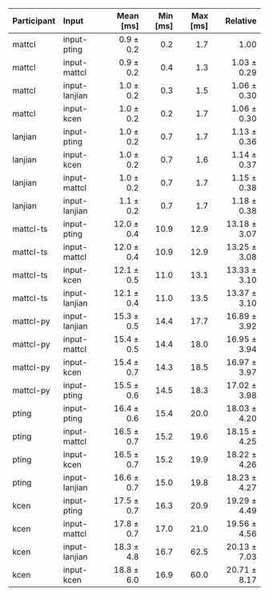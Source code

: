 | Participant | Input | Mean [ms] | Min [ms] | Max [ms] | Relative |
|:---|:---|---:|---:|---:|---:|
| mattcl | input-pting | 0.9 ± 0.2 | 0.2 | 1.7 | 1.00 |
| mattcl | input-mattcl | 0.9 ± 0.2 | 0.4 | 1.3 | 1.03 ± 0.29 |
| mattcl | input-lanjian | 1.0 ± 0.2 | 0.3 | 1.5 | 1.06 ± 0.30 |
| mattcl | input-kcen | 1.0 ± 0.2 | 0.2 | 1.7 | 1.06 ± 0.30 |
| lanjian | input-pting | 1.0 ± 0.2 | 0.7 | 1.7 | 1.13 ± 0.36 |
| lanjian | input-kcen | 1.0 ± 0.2 | 0.7 | 1.6 | 1.14 ± 0.37 |
| lanjian | input-mattcl | 1.0 ± 0.2 | 0.7 | 1.7 | 1.15 ± 0.38 |
| lanjian | input-lanjian | 1.1 ± 0.2 | 0.7 | 1.7 | 1.18 ± 0.38 |
| mattcl-ts | input-pting | 12.0 ± 0.4 | 10.9 | 12.9 | 13.18 ± 3.07 |
| mattcl-ts | input-mattcl | 12.0 ± 0.4 | 10.9 | 12.9 | 13.25 ± 3.08 |
| mattcl-ts | input-kcen | 12.1 ± 0.5 | 11.0 | 13.1 | 13.33 ± 3.10 |
| mattcl-ts | input-lanjian | 12.1 ± 0.4 | 11.0 | 13.5 | 13.37 ± 3.10 |
| mattcl-py | input-lanjian | 15.3 ± 0.5 | 14.4 | 17.7 | 16.89 ± 3.92 |
| mattcl-py | input-mattcl | 15.4 ± 0.5 | 14.4 | 18.0 | 16.95 ± 3.94 |
| mattcl-py | input-kcen | 15.4 ± 0.7 | 14.3 | 18.5 | 16.97 ± 3.97 |
| mattcl-py | input-pting | 15.5 ± 0.6 | 14.5 | 18.3 | 17.02 ± 3.98 |
| pting | input-pting | 16.4 ± 0.6 | 15.4 | 20.0 | 18.03 ± 4.20 |
| pting | input-mattcl | 16.5 ± 0.7 | 15.2 | 19.6 | 18.15 ± 4.25 |
| pting | input-kcen | 16.5 ± 0.7 | 15.2 | 19.9 | 18.22 ± 4.26 |
| pting | input-lanjian | 16.6 ± 0.7 | 15.0 | 19.8 | 18.23 ± 4.27 |
| kcen | input-pting | 17.5 ± 0.7 | 16.3 | 20.9 | 19.29 ± 4.49 |
| kcen | input-mattcl | 17.8 ± 0.7 | 17.0 | 21.0 | 19.56 ± 4.56 |
| kcen | input-lanjian | 18.3 ± 4.8 | 16.7 | 62.5 | 20.13 ± 7.03 |
| kcen | input-kcen | 18.8 ± 6.0 | 16.9 | 60.0 | 20.71 ± 8.17 |

